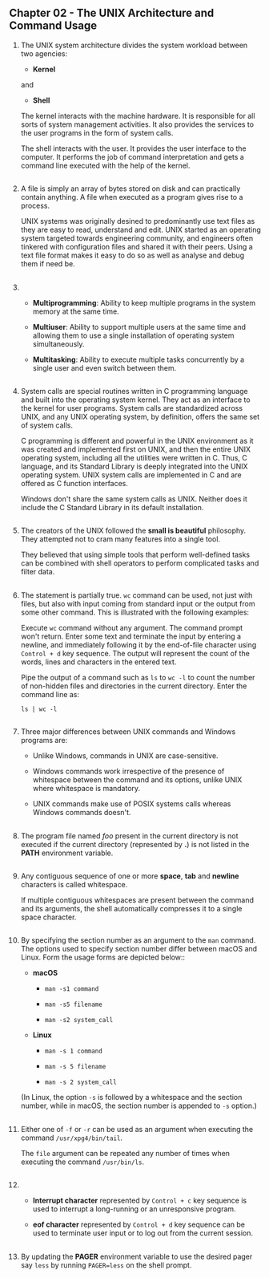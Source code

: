 ## Chapter 02 - The UNIX Architecture and Command Usage

01.	The UNIX system architecture divides the system workload between two agencies:

	-	**Kernel**

	and

	-	**Shell**

	The kernel interacts with the machine hardware. It is responsible for all sorts of system management activities. It also provides the services to the user programs in the form of system calls.

	The shell interacts with the user. It provides the user interface to the computer. It performs the job of command interpretation and gets a command line executed with the help of the kernel.

##

02.	A file is simply an array of bytes stored on disk and can practically contain anything. A file when executed as a program gives rise to a process.

	UNIX systems was originally desined to predominantly use text files as they are easy to read, understand and edit. UNIX started as an operating system targeted towards engineering community, and engineers often tinkered with configuration files and shared it with their peers. Using a text file format makes it easy to do so as well as analyse and debug them if need be.

##

03.	-	**Multiprogramming**: Ability to keep multiple programs in the system memory at the same time.

	-	**Multiuser**: Ability to support multiple users at the same time and allowing them to use a single installation of operating system simultaneously.

	-	**Multitasking**: Ability to execute multiple tasks concurrently by a single user and even switch between them.

##

04.	System calls are special routines written in C programming language and built into the operating system kernel. They act as an interface to the kernel for user programs. System calls are standardized across UNIX, and any UNIX operating system, by definition, offers the same set of system calls.

	C programming is different and powerful in the UNIX environment as it was created and implemented first on UNIX, and then the entire UNIX operating system, including all the utilities were written in C. Thus, C language, and its Standard Library is deeply integrated into the UNIX operating system. UNIX system calls are implemented in C and are offered as C function interfaces.

	Windows don't share the same system calls as UNIX. Neither does it include the C Standard Library in its default installation.

##

05.	The creators of the UNIX followed the **small is beautiful** philosophy. They attempted not to cram many features into a single tool.

	They believed that using simple tools that perform well-defined tasks can be combined with shell operators to perform complicated tasks and filter data.

##

06.	The statement is partially true. `wc` command can be used, not just with files, but also with input coming from standard input or the output from some other command. This is illustrated with the following examples:

	Execute `wc` command without any argument. The command prompt won't return. Enter some text and terminate the input by entering a newline, and immediately following it by the end-of-file character using `Control + d` key sequence. The output will represent the count of the words, lines and characters in the entered text.

	Pipe the output of a command such as `ls` to `wc -l` to count the number of non-hidden files and directories in the current directory. Enter the command line as:

	`ls | wc -l`

##

07.	Three major differences between UNIX commands and Windows programs are:

	-	Unlike Windows, commands in UNIX are case-sensitive.

	-	Windows commands work irrespective of the presence of whitespace between the command and its options, unlike UNIX where whitespace is mandatory.

	-	UNIX commands make use of POSIX systems calls whereas Windows commands doesn't.

##

08.	The program file named _foo_ present in the current directory is not executed if the current directory (represented by **.**) is not listed in the **PATH** environment variable.

##

09.	Any contiguous sequence of one or more **space**, **tab** and **newline** characters is called whitespace.

	If multiple contiguous whitespaces are present between the command and its arguments, the shell automatically compresses it to a single space character.

##

10.	By specifying the section number as an argument to the `man` command. The options used to specify section number differ between macOS and Linux. Form the usage forms are depicted below::

	-	**macOS**

		-	`man -s1 command`

		-	`man -s5 filename`

		-	`man -s2 system_call`

	-	**Linux**

		-	`man -s 1 command`

		-	`man -s 5 filename`

		-	`man -s 2 system_call`

	(In Linux, the option `-s` is followed by a whitespace and the section number, while in macOS, the section number is appended to `-s` option.)

##

11.	Either one of `-f` or `-r` can be used as an argument when executing the command `/usr/xpg4/bin/tail`.

	The `file` argument can be repeated any number of times when executing the command `/usr/bin/ls`.

##

12.	-	**Interrupt character** represented by `Control + c` key sequence is used to interrupt a long-running or an unresponsive program.

	-	**eof character** represented by `Control + d` key sequence can be used to terminate user input or to log out from the current session.

##

13.	By updating the **PAGER** environment variable to use the desired pager say `less` by running `PAGER=less` on the shell prompt.

##
